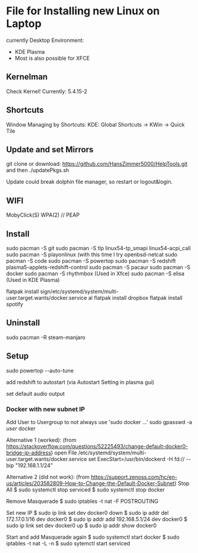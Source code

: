 # File for Installing new Linux on Laptop

currently Desktop Environment: 
- KDE Plasma
- Most is also possible for XFCE

## Kernelman
Check Kernel!
Currently: 5.4.15-2

## Shortcuts
Window Managing by Shortcuts:
KDE: Global Shortcuts -> KWin -> Quick Tile

## Update and set Mirrors
git clone or download: https://github.com/HansZimmer5000/HelpTools.git and then ./updatePkgs.sh

Update could break dolphin file manager, so restart or logout&login.

## WIFI
MobyClick(S)
WPA(2) // PEAP

## Install
sudo pacman -S git 
sudo pacman -S tlp linux54-tp_smapi linux54-acpi_call
sudo pacman -S playonlinux (with this time I try openbsd-netcat 
sudo pacman -S code
sudo pacman -S powertop
sudo pacman -S redshift plasma5-applets-redshift-control
sudo pacman -S pacaur
sudo pacman -S docker
sudo pacman -S rhythmbox (Used in Xfce)
sudo pacman -S elisa (Used in KDE Plasma)

flatpak install sign/etc/systemd/system/multi-user.target.wants/docker.service
al
flatpak install dropbox
flatpak install spotify

## Uninstall

sudo pacman -R steam-manjaro

## Setup

sudo powertop --auto-tune

add redshift to autostart (via Autostart Setting in plasma gui)

set default audio output

### Docker with new subnet IP

Add User to Usergroup to not always use 'sudo docker ...'
sudo gpasswd -a *user* docker

Alternative 1 (worked):
(from https://stackoverflow.com/questions/52225493/change-default-docker0-bridge-ip-address)
open File /etc/systemd/system/multi-user.target.wants/docker.service
set ExecStart=/usr/bin/dockerd -H fd:// --bip "192.168.1.1/24"

Alternative 2 (did not work):
(from https://support.zenoss.com/hc/en-us/articles/203582809-How-to-Change-the-Default-Docker-Subnet)
Stop All
$ sudo systemctl stop serviced
$ sudo systemctl stop docker

Remove Masquerade
$ sudo iptables -t nat -F POSTROUTING

Set new IP
$ sudo ip link set dev docker0 down
$ sudo ip addr del 172.17.0.1/16 dev docker0
$ sudo ip addr add 192.168.5.1/24 dev docker0
$ sudo ip link set dev docker0 up
$ sudo ip addr show docker0

Start and add Masquerade again
$ sudo systemctl start docker 
$ sudo iptables -t nat -L -n
$ sudo sytemctl start serviced





